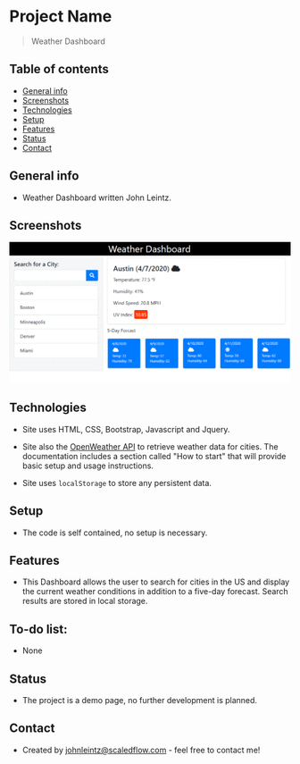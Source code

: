 # Project Name

> Weather Dashboard

## Table of contents

- [General info](#general-info)
- [Screenshots](#screenshots)
- [Technologies](#technologies)
- [Setup](#setup)
- [Features](#features)
- [Status](#status)
- [Contact](#contact)

## General info

- Weather Dashboard written John Leintz.

## Screenshots

![](/assets/img/weather-dashboard.GIF)

## Technologies

- Site uses HTML, CSS, Bootstrap, Javascript and Jquery.

- Site also the [OpenWeather API](https://openweathermap.org/api) to retrieve weather data for cities. The documentation includes a section called "How to start" that will provide basic setup and usage instructions.

- Site uses `localStorage` to store any persistent data.

## Setup

- The code is self contained, no setup is necessary.

## Features

- This Dashboard allows the user to search for cities in the US and display the current
  weather conditions in addition to a five-day forecast. Search results are stored in
  local storage.

## To-do list:

- None

## Status

- The project is a demo page, no further development is planned.

## Contact

- Created by [johnleintz@scaledflow.com](https://www.scaleflow.github.io/) - feel free to contact me!
